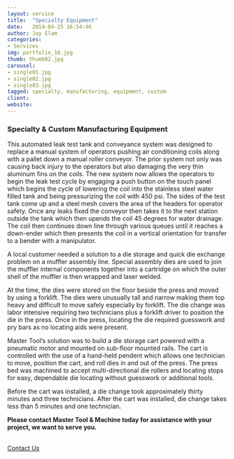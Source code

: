 ```yaml
---
layout: service
title:  "Specialty Equipment"
date:   2014-04-25 16:54:46
author: Jay Elam
categories:
- Services
img: portfolio_10.jpg
thumb: thumb02.jpg
carousel:
- single01.jpg
- single02.jpg
- single03.jpg
tagged: specialty, manufacturing, equipment, custom
client:
website:
---
```

### Specialty & Custom Manufacturing Equipment
This automated leak test tank and conveyance system was designed to replace a manual system of operators pushing air conditioning coils along with a pallet down a manual roller conveyor. The prior system not only was causing back injury to the operators but also damaging the very thin aluminum fins on the coils. The new system now allows the operators to begin the leak test cycle by engaging a push button on the touch panel which begins the cycle of lowering the coil into the stainless steel water filled tank and being pressurizing the coil with 450 psi. The sides of the test tank come up and a steel mesh covers the area of the headers for operator safety. Once any leaks fixed the conveyor then takes it to the next station outside the tank which then upends the coil 45 degrees for water drainage. The coil then continues down line through various queues until it reaches a down-ender which then presents the coil in a vertical orientation for transfer to a bender with a manipulator.

A local customer needed a solution to a die storage and quick die exchange problem on a muffler assembly line. Special assembly dies are used to join the muffler internal components together into a cartridge on which the outer shell of the muffler is then wrapped and laser welded.

At the time, the dies were stored on the floor beside the press and moved by using a forklift. The dies were unusually tall and narrow making them top heavy and difficult to move safely especially by forklift. The die change was labor intensive
requiring two technicians plus a forklift driver to position the die in the press. Once in the press, locating the die required guesswork and pry bars as no locating aids were present.

Master Tool’s solution was to build a die storage cart powered with a pneumatic motor and mounted on sub-floor mounted rails. The cart is controlled with the use of a hand-held  pendent which allows one technician to move, position the cart, and roll dies in and out of the press. The press bed was machined to accept multi-directional die rollers and locating stops for easy, dependable die locating without guesswork or additional tools.

Before the cart was installed, a die change took approximately thirty minutes and three technicians. After the cart was installed, die change takes less than 5 minutes and one technician.

**Please contact Master Tool & Machine today for assistance with your project, we want to serve you.**
<p><br/><a href="/contact/" class="btn btn-theme">Contact Us</a></p>
